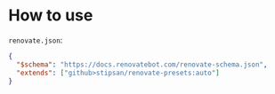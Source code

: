 # How to use

`renovate.json`:

```json
{
  "$schema": "https://docs.renovatebot.com/renovate-schema.json",
  "extends": ["github>stipsan/renovate-presets:auto"]
}
```
